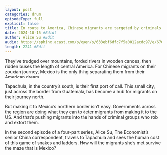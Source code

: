 ```yaml
---
layout: post
categories: drum
episodeType: full
explicit: false
title: En route to America, Chinese migrants are targeted by criminals #Edit
date: 2024-10-15 #Edidt
author: Alice Su #Edit
audio: https://sphinx.acast.com/p/open/s/633ebf6dfc7f5a0012acdc97/e/670e5f0cd21580773f9af032/media.mp3?tk=eyJ1aWQiOiJDQUFTIiwidGsiOiJlT3l4Q2hjciIsImFkcyI6ZmFsc2UsInNwb25zIjpmYWxzZSwidCI6IjJlODRlMDg2LTAyZTUtNGM4MS1iZjQwLTU4NzlkZWU5YjlmZCIsImluIjoiaHR0cHM6Ly9hdGVhbS1wZWdhc3VzLXB1YmxpYy1idWNrZXQtc3RhZ2luZy5zMy1ldS13ZXN0LTEuYW1hem9uYXdzLmNvbS9hdWRpby9pbnRyb19lbXB0eS5tcDMiLCJvdXQiOiJodHRwczovL2F0ZWFtLXBlZ2FzdXMtcHVibGljLWJ1Y2tldC1zdGFnaW5nLnMzLWV1LXdlc3QtMS5hbWF6b25hd3MuY29tL2F1ZGlvL291dHJvX2VtcHR5Lm1wMyIsInN0YXR1cyI6InByaXZhdGUifQ==&sig=H06EUnn9lmpcCtiP5jyD0ZJn-flKfvNT_b_fETCLnfs #Edit
length: 2241 #Edit
---
```

They’ve trudged over mountains, forded rivers in wooden canoes, then ridden buses the length of central America. For Chinese migrants on their zouxian journey, Mexico is the only thing separating them from their American dream.

Tapachula, in the country’s south, is their first port of call. This small city, just across the border from Guatemala, has become a hub for migrants on their journey north.

But making it to Mexico’s northern border isn’t easy. Governments across the region are doing what they can to deter migrants from making it to the US. And that’s pushing migrants into the hands of criminal groups who rob and extort them.

In the second episode of a four-part series, Alice Su, The Economist’s senior China correspondent, travels to Tapachula and sees the human cost of this game of snakes and ladders. How will the migrants she’s met survive the maze that is Mexico?